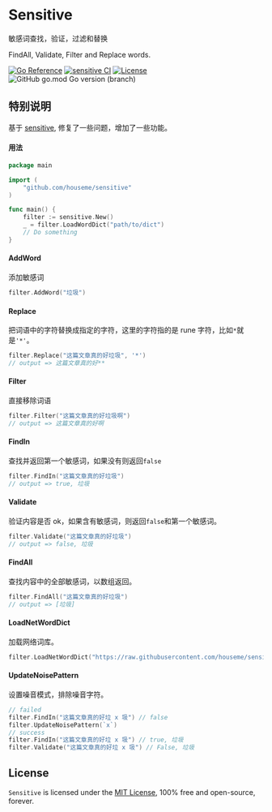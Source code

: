 # Sensitive

敏感词查找，验证，过滤和替换

FindAll, Validate, Filter and Replace words.

[![Go Reference](https://pkg.go.dev/badge/github.com/houseme/sensitive.svg)](https://pkg.go.dev/github.com/houseme/sensitive)
[![sensitive CI](https://github.com/houseme/sensitive/actions/workflows/go.yml/badge.svg)](https://github.com/houseme/sensitive/actions/workflows/go.yml)
[![License](https://img.shields.io/github/license/houseme/sensitive.svg?style=flat)](https://github.com/houseme/sensitive)
![GitHub go.mod Go version (branch)](https://img.shields.io/github/go-mod/go-version/houseme/sensitive/main)

## 特别说明

基于 [sensitive](https://github.com/importcjj/sensitive), 修复了一些问题，增加了一些功能。

#### 用法

```go
package main

import (
    "github.com/houseme/sensitive"
)

func main() {
    filter := sensitive.New()
    _ = filter.LoadWordDict("path/to/dict")
    // Do something
}
```

#### AddWord

添加敏感词

```go
filter.AddWord("垃圾")
```

#### Replace

把词语中的字符替换成指定的字符，这里的字符指的是 rune 字符，比如`*`就是`'*'`。

```go
filter.Replace("这篇文章真的好垃圾", '*')
// output => 这篇文章真的好**
```

#### Filter

直接移除词语

```go
filter.Filter("这篇文章真的好垃圾啊")
// output => 这篇文章真的好啊
```

#### FindIn

查找并返回第一个敏感词，如果没有则返回`false`

```go
filter.FindIn("这篇文章真的好垃圾")
// output => true, 垃圾
```

#### Validate

验证内容是否 ok，如果含有敏感词，则返回`false`和第一个敏感词。

```go
filter.Validate("这篇文章真的好垃圾")
// output => false, 垃圾
```

#### FindAll

查找内容中的全部敏感词，以数组返回。

```go
filter.FindAll("这篇文章真的好垃圾")
// output => [垃圾]
```

#### LoadNetWordDict

加载网络词库。

```go
filter.LoadNetWordDict("https://raw.githubusercontent.com/houseme/sensitive/main/dict/dict.txt")
```

#### UpdateNoisePattern

设置噪音模式，排除噪音字符。

```go
// failed
filter.FindIn("这篇文章真的好垃 x 圾") // false
filter.UpdateNoisePattern(`x`)
// success
filter.FindIn("这篇文章真的好垃 x 圾") // true, 垃圾
filter.Validate("这篇文章真的好垃 x 圾") // False, 垃圾
```

## License

`Sensitive` is licensed under the [MIT License](LICENSE), 100% free and open-source, forever.